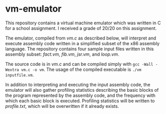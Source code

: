 vm-emulator
===========

This repository contains a virtual machine emulator which was written in C for a school assignment. I received a grade of 20/20 on this assignment.

The emulator, compiled from *vm.c* as described below, will interpret and execute assembly code written in a simplified subset of the x86 assembly language. The repository contains four sample input files written in this assembly subset: *fact.vm*, *fib.vm*, *jsr.vm*, and *loop.vm*.

The source code is in *vm.c* and can be compiled simply with `gcc -Wall -Wextra vm.c -o vm`. The usage of the compiled executable is `./vm inputfile.vm`.

In addition to interpreting and executing the input assembly code, the emulator will also gather profiling statistics describing the basic blocks of the program represented by the assembly code, and the frequency with which each basic block is executed. Profiling statistics will be written to *profile.txt*, which will be overwritten if it already exists.
